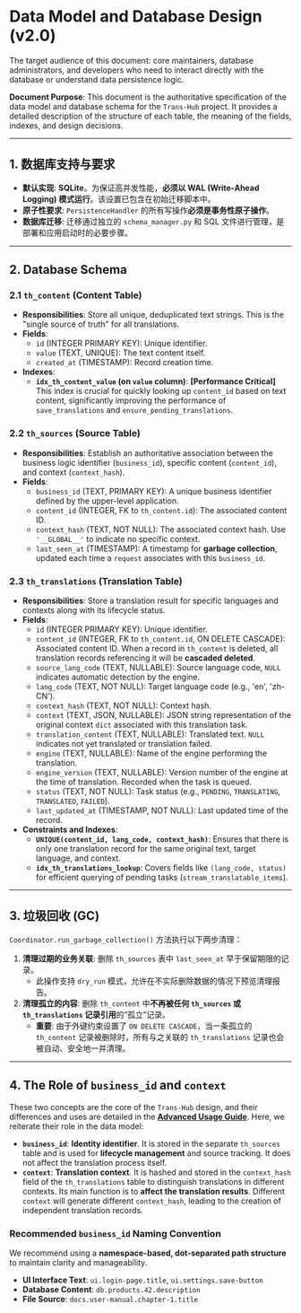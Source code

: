 # **Data Model and Database Design (v2.0)**

The target audience of this document: core maintainers, database administrators, and developers who need to interact directly with the database or understand data persistence logic.

**Document Purpose**: This document is the authoritative specification of the data model and database schema for the `Trans-Hub` project. It provides a detailed description of the structure of each table, the meaning of the fields, indexes, and design decisions.

---

## **1. 数据库支持与要求**

- **默认实现**: **SQLite**。为保证高并发性能，**必须以 WAL (Write-Ahead Logging) 模式运行**。该设置已包含在初始迁移脚本中。
- **原子性要求**: `PersistenceHandler` 的所有写操作**必须是事务性原子操作**。
- **数据库迁移**: 迁移通过独立的 `schema_manager.py` 和 SQL 文件进行管理，是部署和应用启动时的必要步骤。

---

## **2. Database Schema**

### **2.1 `th_content` (Content Table)**

- **Responsibilities**: Store all unique, deduplicated text strings. This is the "single source of truth" for all translations.
- **Fields**:
  - `id` (INTEGER PRIMARY KEY): Unique identifier.
  - `value` (TEXT, UNIQUE): The text content itself.
  - `created_at` (TIMESTAMP): Record creation time.
- **Indexes**:
  - **`idx_th_content_value` (on `value` column)**: **[Performance Critical]** This index is crucial for quickly looking up `content_id` based on text content, significantly improving the performance of `save_translations` and `ensure_pending_translations`.

### **2.2 `th_sources` (Source Table)**

- **Responsibilities**: Establish an authoritative association between the business logic identifier (`business_id`), specific content (`content_id`), and context (`context_hash`).
- **Fields**:
  - `business_id` (TEXT, PRIMARY KEY): A unique business identifier defined by the upper-level application.
  - `content_id` (INTEGER, FK to `th_content.id`): The associated content ID.
  - `context_hash` (TEXT, NOT NULL): The associated context hash. Use `'__GLOBAL__'` to indicate no specific context.
  - `last_seen_at` (TIMESTAMP): A timestamp for **garbage collection**, updated each time a `request` associates with this `business_id`.

### **2.3 `th_translations` (Translation Table)**

- **Responsibilities**: Store a translation result for specific languages and contexts along with its lifecycle status.
- **Fields**:
  - `id` (INTEGER PRIMARY KEY): Unique identifier.
  - `content_id` (INTEGER, FK to `th_content.id`, ON DELETE CASCADE): Associated content ID. When a record in `th_content` is deleted, all translation records referencing it will be **cascaded deleted**.
  - `source_lang_code` (TEXT, NULLABLE): Source language code, `NULL` indicates automatic detection by the engine.
  - `lang_code` (TEXT, NOT NULL): Target language code (e.g., 'en', 'zh-CN').
  - `context_hash` (TEXT, NOT NULL): Context hash.
  - `context` (TEXT, JSON, NULLABLE): JSON string representation of the original context `dict` associated with this translation task.
  - `translation_content` (TEXT, NULLABLE): Translated text. `NULL` indicates not yet translated or translation failed.
  - `engine` (TEXT, NULLABLE): Name of the engine performing the translation.
  - `engine_version` (TEXT, NULLABLE): Version number of the engine at the time of translation. Recorded when the task is queued.
  - `status` (TEXT, NOT NULL): Task status (e.g., `PENDING`, `TRANSLATING`, `TRANSLATED`, `FAILED`).
  - `last_updated_at` (TIMESTAMP, NOT NULL): Last updated time of the record.
- **Constraints and Indexes**:
  - **`UNIQUE(content_id, lang_code, context_hash)`**: Ensures that there is only one translation record for the same original text, target language, and context.
  - **`idx_th_translations_lookup`**: Covers fields like `(lang_code, status)` for efficient querying of pending tasks (`stream_translatable_items`).

---

## **3. 垃圾回收 (GC)**

`Coordinator.run_garbage_collection()` 方法执行以下两步清理：

1.  **清理过期的业务关联**: 删除 `th_sources` 表中 `last_seen_at` 早于保留期限的记录。
    - 此操作支持 `dry_run` 模式，允许在不实际删除数据的情况下预览清理报告。
2.  **清理孤立的内容**: 删除 `th_content` 中**不再被任何 `th_sources` 或 `th_translations` 记录引用**的“孤立”记录。
    - **重要**: 由于外键约束设置了 `ON DELETE CASCADE`，当一条孤立的 `th_content` 记录被删除时，所有与之关联的 `th_translations` 记录也会被自动、安全地一并清理。

---

## **4. The Role of `business_id` and `context`**

These two concepts are the core of the `Trans-Hub` design, and their differences and uses are detailed in the [**Advanced Usage Guide**](../guides/02_advanced_usage.md). Here, we reiterate their role in the data model:

- **`business_id`**: **Identity identifier**. It is stored in the separate `th_sources` table and is used for **lifecycle management** and source tracking. It does not affect the translation process itself.
- **`context`**: **Translation context**. It is hashed and stored in the `context_hash` field of the `th_translations` table to distinguish translations in different contexts. Its main function is to **affect the translation results**. Different `context` will generate different `context_hash`, leading to the creation of independent translation records.

### **Recommended `business_id` Naming Convention**

We recommend using a **namespace-based, dot-separated path structure** to maintain clarity and manageability.

- **UI Interface Text**: `ui.login-page.title`, `ui.settings.save-button`
- **Database Content**: `db.products.42.description`
- **File Source**: `docs.user-manual.chapter-1.title`
